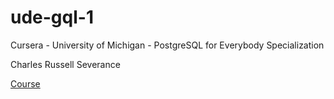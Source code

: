# ude-gql-1
Cursera - University of Michigan - PostgreSQL for Everybody Specialization

Charles Russell Severance

[Course](https://www.coursera.org/specializations/postgresql-for-everybody)
